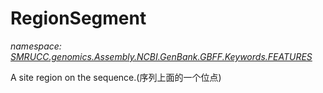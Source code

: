 ﻿# RegionSegment
_namespace: [SMRUCC.genomics.Assembly.NCBI.GenBank.GBFF.Keywords.FEATURES](./index.md)_

A site region on the sequence.(序列上面的一个位点)





